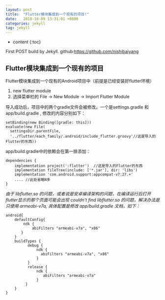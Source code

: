 ```yaml
---
layout: post
title:  "Flutter模块集成到一个现有的项目!"
date:   2018-10-09 13:31:01 +0800
categories: jekyll
tag: jekyll
---
```


* content
{:toc}


First POST build by Jekyll.
github:https://github.com/nishibaiyang


Flutter模块集成到一个现有的项目
------------------------

Flutter模块集成到一个现有的Android项目中（前提是已经安装好flutter环境）

1. new flutter module
2. 选择菜单栏的 File -> New Module -> Import Flutter Module

导入成功后，项目中的两个gradle文件会被修改。一个是settings.gradle 和 app/build.gradle , 修改的内容分别如下：
```
setBinding(new Binding([gradle: this]))
evaluate(new File(
  settingsDir.parentFile,
  '../flutter/each_family/.android/include_flutter.groovy'//这是导入的Flutter的东西))
```


app/build.gradle中的依赖会在第一排添加：
```
dependencies {
    implementation project(':flutter')  //这是导入的Flutter的东西
    implementation fileTree(include: ['*.jar'], dir: 'libs')
    implementation 'com.android.support:appcompat-v7:27.+'
    .... //此处省略N多
}
```

*由于 libflutter.so 的问题，或者说是安卓编译架构的问题，在编译运行后打开flutter显示的那个页面可能会出现 couldn't find libflutter.so 的问题，解决办法是只使用 armeabi-v7a, 具体配置是修改 app/build.gradle 文档，如下：*

```
android{
    defaultConfig{
        ndk {
            abiFilters "armeabi-v7a", "x86"
       }
    }
    buildTypes {
          debug {
              ndk {
                abiFilters "armeabi-v7a", "x86"
              }
          }
          release {
              ndk {
                 abiFilters "armeabi-v7a"
              }   
         }
    }
}
```


[jekyll]:      http://jekyllrb.com
[jekyll-gh]:   https://github.com/jekyll/jekyll
[jekyll-help]: https://github.com/jekyll/jekyll-help